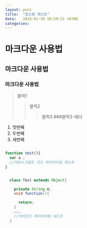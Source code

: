 ```yaml
---
layout: post
title:  "포스팅 테스트"
date:   2018-01-30 10:59:21 +0700
categories:
---
```

# 마크다운 사용법
## 마크다운 사용법
### 마크다운 사용법
>블럭1
>>블럭2
>>>블럭3
>>>###블럭3-헤더
1. 첫번째
2. 두번째
3. 세번째

```javascript

function test(){
  var a ;
  //자바스크립트 코드 하이라이팅 테스트
}
```

```java

  class Test extends Object{

    private String m;
    void function(){

      return;
    }
    ...
    //자바코드 하이라이팅 테스트
  }
```
